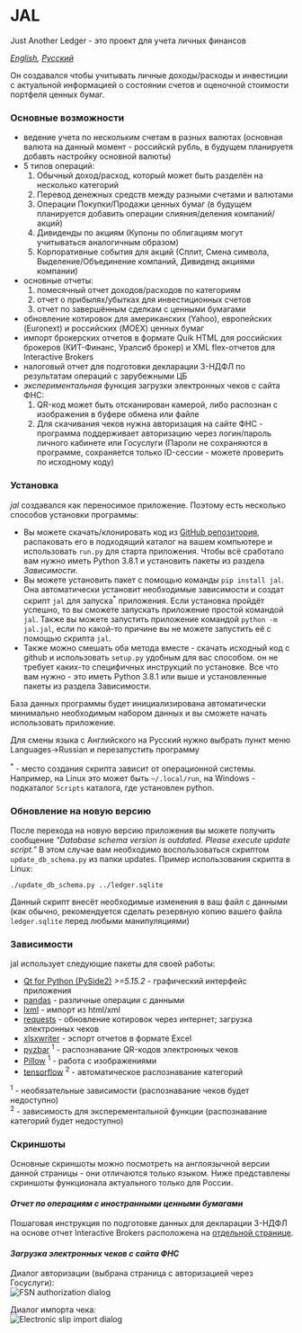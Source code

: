 # JAL
Just Another Ledger - это проект для учета личных финансов

*[English](https://github.com/titov-vv/jal/blob/master/docs/README.md), [Русский](https://github.com/titov-vv/jal/blob/master/docs/README.ru.md)*

Он создавался чтобы учитывать личные доходы/расходы и инвестиции с актуальной информацией о состоянии счетов и оценочной стоимости портфеля ценных бумаг.

### Основные возможности
- ведение учета по нескольким счетам в разных валютах (основная валюта на данный момент - российскй рубль, в будущем планируетя добавть настройку основной валюты)
- 5 типов операций: 
    1. Обычный доход/расход, который может быть разделён на несколько категорий
    2. Перевод денежных средств между разными счетами и валютами
    3. Операции Покупки/Продажи ценных бумаг (в будущем планируется добавить операции слияния/деления компаний/акций)
    4. Дивиденды по акциям (Купоны по облигациям могут учитываться аналогичным образом)
    5. Корпоративные события для акций (Сплит, Смена символа, Выделение/Объединение компаний, Дивиденд акциями компании)
- основные отчеты:
    1. помесячный отчет доходов/расходов по категориям
    2. отчет о прибылях/убытках для инвестиционных счетов
    3. отчет по завершённым сделкам с ценными бумагами
- обновление котировок для американских (Yahoo), европейских (Euronext) и российских (MOEX) ценных бумаг 
- импорт брокерских отчетов в формате Quik HTML для российских брокеров (КИТ-Финанс, Уралсиб брокер) и XML flex-отчетов для Interactive Brokers
- налоговый отчет для подготовки декларации 3-НДФЛ по результатам операций с зарубежными ЦБ
- *экспериментальная* функция загрузки электронных чеков с сайта ФНС:
    1. QR-код может быть отсканирован камерой, либо распознан с изображения в буфере обмена или файле
    2. Для скачивания чеков нужна авторизация на сайте ФНС - программа поддерживает авторизацию через логин/пароль личного кабинете или Госуслуги (Пароли не сохраняются в программе, сохраняется только ID-сессии - можете проверить по исходному коду)


### Установка
*jal* создавался как переносимое приложение. Поэтому есть несколько способов установки программы:
- Вы можете скачать/клонировать код из [GitHub репозитория](https://github.com/titov-vv/jal), распаковать его в подходящий каталог на вашем компьютере и использовать `run.py` для старта приложения.
Чтобы всё сработало вам нужно иметь Python 3.8.1 и установить пакеты из раздела *Зависимости*.
- Вы можете установить пакет с помощью команды `pip install jal`. Она автоматически установит необходимые зависимости и создат скрипт `jal` для запуска<sup>*</sup> приложения.
Если установка пройдёт успешно, то вы сможете запускать приложение простой командой `jal`.
Также вы можете запустить приложение командой `python -m jal.jal`, если по какой-то причине вы не можете запустить её с помощью скрипта `jal`.
- Также можно смешать оба метода вместе - скачать исходный код с github и использовать `setup.py` удобным для вас способом.
он не требует каких-то специфичных инструкций по установке. Все что вам нужно - это иметь Python 3.8.1 или выше и установленные пакеты из раздела Зависимости.

База данных программы будет инициализирована автоматически минимально необходимым набором данных и вы сможете начать использовать приложение.

Для смены языка с Английского на Русский нужно выбрать пункт меню Languages->Russian и перезапустить программу

<sup>*</sup> - место создания скрипта зависит от операционной системы. Например, на Linux это может быть `~/.local/run`, на Windows - подкаталог `Scripts` каталога, где установлен python.

### Обновление на новую версию
После перехода на новую версию приложения вы можете получить сообщение _"Database schema version is outdated. Please execute update script."_
В этом случае вам необходимо воспользоваться скриптом `update_db_schema.py` из папки updates. Пример использования скрипта в Linux:

`./update_db_schema.py ../ledger.sqlite`

Данный скрипт внесёт необходимые изменения в ваш файл с данными (как обычно, рекомендуется сделать резервную копию вашего файла `ledger.sqlite` перед любыми манипуляциями)

### Зависимости
jal использует следующие пакеты для своей работы:
* [Qt for Python (PySide2)](https://wiki.qt.io/Qt_for_Python) *>=5.15.2* - графический интерфейс приложения
* [pandas](https://pandas.pydata.org/) - различные операции с данными
* [lxml](https://lxml.de/) - импорт из html/xml
* [requests](https://requests.readthedocs.io/) - обновление котировок через интернет; загрузка электронных чеков
* [xlsxwriter](https://xlsxwriter.readthedocs.io/) - эспорт отчетов в формате Excel
* [pyzbar](https://github.com/NaturalHistoryMuseum/pyzbar/) <sup>1</sup> - распознавание QR-кодов электронных чеков
* [Pillow](https://pillow.readthedocs.io/en/stable/) <sup>1</sup> - работа с изображениями
* [tensorflow](https://www.tensorflow.org/) <sup>2</sup> - автоматическое распознавание категорий 

<sup>1</sup> - необязательные зависимости (распознавание чеков будет недоступно)  
<sup>2</sup> - зависимость для эксперементальной функции (распознавание категорий будет недоступно)


### Скриншоты
Основные скриншоты можно посмотреть на англоязычной версии данной страницы - они отличаются только языком.
Ниже представлены скриншоты функционала актуального только для России.

#### *Отчет по операциям с иностранными ценными бумагами*

Пошаговая инструкция по подготовке данных для декларации 3-НДФЛ на основе отчет Interactive Brokers расположена на [отдельной странице](https://github.com/titov-vv/jal/blob/master/docs/ru-tax-3ndfl/taxes.md).


#### *Загрузка электронных чеков с сайта ФНС*

Диалог авторизации (выбрана страница с авторизацией через Госуслуги):  
![FSN authorization dialog](https://github.com/titov-vv/jal/blob/master/docs/img/fns_auth_dialog.png?raw=true)

Диалог импорта чека:  
![Electronic slip import dialog](https://github.com/titov-vv/jal/blob/master/docs/img/slip_import.png?raw=true) 

